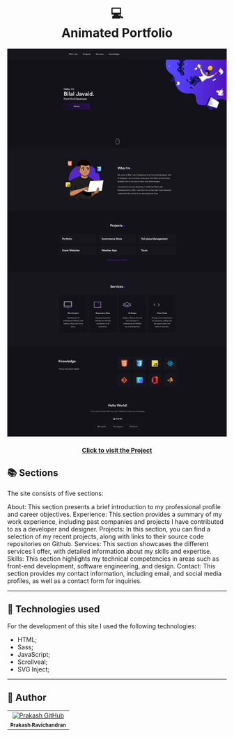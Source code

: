 
 <h1 align = "center">
 💻 <br>Animated Portfolio
 </h1>

![Final Picture](./full.png)

 <h4 align = "center"> <a href=""> Click to visit the Project </a> </h4> 

 ## 📚 Sections

 The site consists of five sections:

About: This section presents a brief introduction to my professional profile and career objectives.
Experience: This section provides a summary of my work experience, including past companies and projects I have contributed to as a developer and designer.
Projects: In this section, you can find a selection of my recent projects, along with links to their source code repositories on Github.
Services: This section showcases the different services I offer, with detailed information about my skills and expertise.
Skills: This section highlights my technical competencies in areas such as front-end development, software engineering, and design.
Contact: This section provides my contact information, including email, and social media profiles, as well as a contact form for inquiries.

 ---

 ## 💼 Technologies used

 For the development of this site I used the following technologies:

 - HTML;
 - Sass;
 - JavaScript;
 - Scrollveal;
 - SVG Inject;

 ---

 <H2> 🦄 Author </h2>

 <table>
  <tr>
    <td align="center">
      <a href="https://github.com/Bilal3940">
        <img src="https://avatars.githubusercontent.com/u/85834102?v=4" width="100px;" alt="Prakash GitHub"/><br>
        <sub>
          <b>Prakash Ravichandran</b>
        </sub>
      </a>
    </td>
  </tr>
</table>
